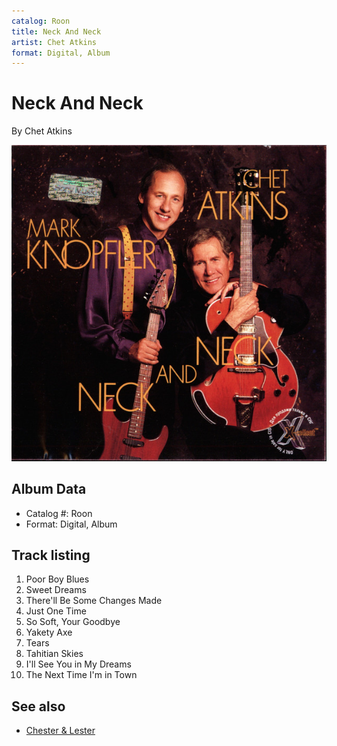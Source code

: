 ```yaml
---
catalog: Roon
title: Neck And Neck
artist: Chet Atkins
format: Digital, Album
---
```


# Neck And Neck

By Chet Atkins

![](../../assets/albumcovers/Chet_Atkins-Neck_And_Neck.png)

## Album Data

- Catalog #: Roon
- Format: Digital, Album


## Track listing


1. Poor Boy Blues
2. Sweet Dreams
3. There'll Be Some Changes Made
4. Just One Time
5. So Soft, Your Goodbye
6. Yakety Axe
7. Tears
8. Tahitian Skies
9. I'll See You in My Dreams
10. The Next Time I'm in Town


## See also

- [Chester & Lester](Chester_and_Lester.md)
